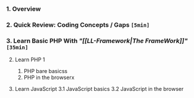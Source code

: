 

### 1. Overview
### 2. Quick Review: Coding Concepts / Gaps **`[5min]`**
### 3. Learn Basic PHP With *"[[LL-Framework|The FrameWork]]"* **`[35min]`**


2. Learn PHP
    1
    1. PHP bare basicss
    2. PHP in the browserx

3. Learn JavaScript
    3.1 JavaScript basics
    3.2 JavaScript in the browser
